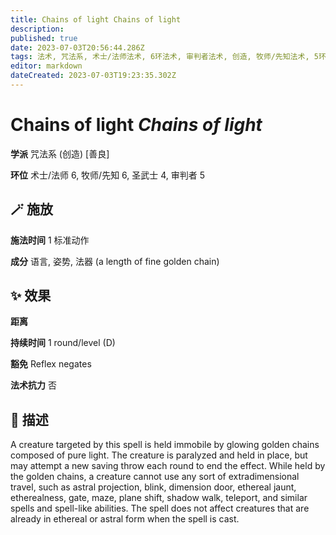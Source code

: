 ```yaml
---
title: Chains of light Chains of light
description: 
published: true
date: 2023-07-03T20:56:44.286Z
tags: 法术, 咒法系, 术士/法师法术, 6环法术, 审判者法术, 创造, 牧师/先知法术, 5环法术, 4环法术, 圣武士法术, 善良
editor: markdown
dateCreated: 2023-07-03T19:23:35.302Z
---
```


# **Chains of light** *Chains of light*

**学派** 咒法系 (创造) \[善良\] 

**环位** 术士/法师 6, 牧师/先知 6, 圣武士 4, 审判者 5

## 🪄 施放

**施法时间** 1 标准动作

**成分** 语言, 姿势, 法器 (a length of fine golden chain)

## ✨ 效果  

**距离**   

**持续时间** 1 round/level (D) 

**豁免** Reflex negates

**法术抗力** 否

## 📖 描述

A creature targeted by this spell is held immobile by glowing golden chains composed of pure light. The creature is paralyzed and held in place, but may attempt a new saving throw each round to end the effect. While held by the golden chains, a creature cannot use any sort of extradimensional travel, such as astral projection, blink, dimension door, ethereal jaunt, etherealness, gate, maze, plane shift, shadow walk, teleport, and similar spells and spell-like abilities. The spell does not affect creatures that are already in ethereal or astral form when the spell is cast.
    